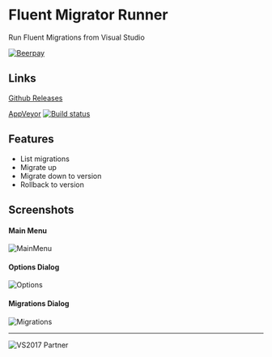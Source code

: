 # Fluent Migrator Runner
Run Fluent Migrations from Visual Studio

[![Beerpay](https://img.shields.io/beerpay/sboulema/FluentMigratorRunner.svg?style=flat)](https://beerpay.io/sboulema/FluentMigratorRunner)

## Links

[Github Releases](https://github.com/sboulema/FluentMigratorRunner/releases)

[AppVeyor](https://ci.appveyor.com/project/sboulema/fluentmigratorrunner) [![Build status](https://ci.appveyor.com/api/projects/status/uf9da5f6mno3umhm?svg=true)](https://ci.appveyor.com/project/sboulema/fluentmigratorrunner)

## Features
- List migrations
- Migrate up
- Migrate down to version
- Rollback to version

## Screenshots

#### Main Menu
![MainMenu](https://i.imgur.com/FB0pjkG.png)

#### Options Dialog
![Options](https://i.imgur.com/xSEgMIL.png)

#### Migrations Dialog
![Migrations](https://i.imgur.com/6y07lne.png)

---

![VS2017 Partner](http://i.imgur.com/wlgwRF1.png)
